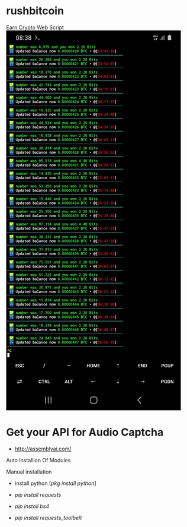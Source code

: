 # rushbitcoin
Earn Crypto Web Script
![image](https://github.com/sixteen-crypto/rushbitcoin/blob/main/IMG_20230821_035444_139.jpg)

# Get your API for Audio Captcha
  - http://assemblyai.com/

Auto Installion Of Modules

Manual installation

 - install python [_pkg install python_]

 - _pip install requests_

 - _pip install bs4_

 - _pip install requests_toolbelt_
